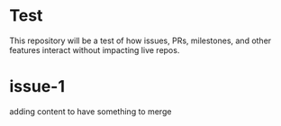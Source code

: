 # Test
This repository will be a test of how issues, PRs, milestones, and other features interact without impacting live repos.

# issue-1
adding content to have something to merge
